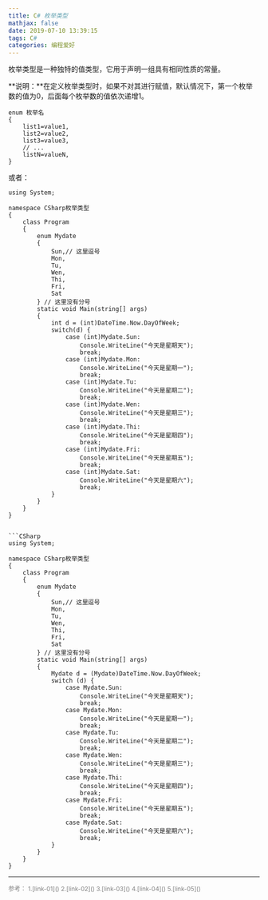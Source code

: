 ```yaml
---
title: C# 枚举类型
mathjax: false
date: 2019-07-10 13:39:15
tags: C#
categories: 编程爱好
---
```


枚举类型是一种独特的值类型，它用于声明一组具有相同性质的常量。

**说明：**在定义枚举类型时，如果不对其进行赋值，默认情况下，第一个枚举数的值为0，后面每个枚举数的值依次递增1。

<!--more-->

```Csharp
enum 枚举名 
{
    list1=value1,
    list2=value2,
    list3=value3,
    // ...
    listN=valueN,
}
```

或者：

```Csharp
using System;

namespace CSharp枚举类型
{
    class Program
    {
        enum Mydate
        {
            Sun,// 这里逗号
            Mon, 
            Tu,
            Wen,
            Thi,
            Fri,
            Sat
        } // 这里没有分号
        static void Main(string[] args)
        {
            int d = (int)DateTime.Now.DayOfWeek;
            switch(d) {
                case (int)Mydate.Sun:
                    Console.WriteLine("今天是星期天");
                    break;
                case (int)Mydate.Mon:
                    Console.WriteLine("今天是星期一");
                    break;
                case (int)Mydate.Tu:
                    Console.WriteLine("今天是星期二");
                    break;
                case (int)Mydate.Wen:
                    Console.WriteLine("今天是星期三");
                    break;
                case (int)Mydate.Thi:
                    Console.WriteLine("今天是星期四");
                    break;
                case (int)Mydate.Fri:
                    Console.WriteLine("今天是星期五");
                    break;
                case (int)Mydate.Sat:
                    Console.WriteLine("今天是星期六");
                    break;
            }
        }
    }
}


```CSharp
using System;

namespace CSharp枚举类型
{
    class Program
    {
        enum Mydate
        {
            Sun,// 这里逗号
            Mon, 
            Tu,
            Wen,
            Thi,
            Fri,
            Sat
        } // 这里没有分号
        static void Main(string[] args)
        {
            Mydate d = (Mydate)DateTime.Now.DayOfWeek;
            switch (d) {
                case Mydate.Sun:
                    Console.WriteLine("今天是星期天");
                    break;
                case Mydate.Mon:
                    Console.WriteLine("今天是星期一");
                    break;
                case Mydate.Tu:
                    Console.WriteLine("今天是星期二");
                    break;
                case Mydate.Wen:
                    Console.WriteLine("今天是星期三");
                    break;
                case Mydate.Thi:
                    Console.WriteLine("今天是星期四");
                    break;
                case Mydate.Fri:
                    Console.WriteLine("今天是星期五");
                    break;
                case Mydate.Sat:
                    Console.WriteLine("今天是星期六");
                    break;
            }
        }
    }
}
```

<hr/>
<span style="color:gray;font-size:12px">
参考：
1.[link-01]()
2.[link-02]()
3.[link-03]()
4.[link-04]()
5.[link-05]()
</span>
